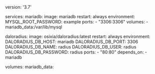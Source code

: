 version: '3.7'

services:
  mariadb:
    image: mariadb
    restart: always
    environment:
      MYSQL_ROOT_PASSWORD: example
    ports:
      - "3306:3306"
    volumes:
      - mariadb_data:/var/lib/mysql

  daloradius:
    image: osixia/daloradius:latest
    restart: always
    environment:
      DALORADIUS_DB_HOST: mariadb
      DALORADIUS_DB_PORT: 3306
      DALORADIUS_DB_NAME: radius
      DALORADIUS_DB_USER: radius
      DALORADIUS_DB_PASSWORD: radius
    ports:
      - "80:80"
    depends_on:
      - mariadb

volumes:
  mariadb_data:

